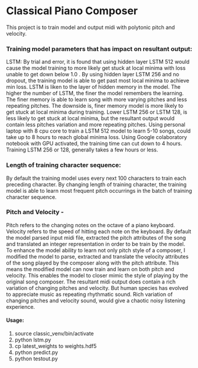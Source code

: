 # Classical Piano Composer
This project is to train model and output midi with polytonic pitch and velocity. 

### Training model parameters that has impact on resultant output:
LSTM:
By trial and error, it is found that using hidden layer LSTM 512 would cause the model training to more likely get stuck at local minima with loss unable to get down below 1.0 . By using hidden layer LSTM 256 and no dropout, the training model is able to get past most local minima to achieve min loss. LSTM is liken to the layer of hidden memory in the model. The higher the number of LSTM, the finer the model remembers the learning. The finer memory is able to learn song with more varying pitches and less repeating pitches. The downside is, finer memory model is more likely to get stuck at local minima during training. Lower LSTM 256 or LSTM 128, is less likely to get stuck at local minima, but the resultant output would contain less pitches variation and more repeating pitches. Using personal laptop with 8 cpu core to train a LSTM 512 model to learn 5-10 songs, could take up to 8 hours to reach global minima loss. Using Google colaboratory notebook with GPU activated, the training time can cut down to 4 hours. Training LSTM 256 or 128, generally takes a few hours or less.

### Length of training character sequence:
By default the training model uses every next 100 characters to train each preceding character. By changing length of training character, the training model is able to learn most frequent pitch occurrings in the batch of training character sequence.

### Pitch and Velocity - 
Pitch refers to the changing notes on the octave of a piano keyboard. Velocity refers to the speed of hitting each note on the keyboard.
By default the model parsed input midi file, extracted the pitch attributes of the song and translated an integer representation in order to be train by the model. To enhance the model ability to learn not only pitch style of a composer, I modified the model to parse, extracted and translate the velocity attributes of the song played by the composer along with the pitch attribute. This means the modified model can now train and learn on both pitch and velocity. This enables the model to closer mimic the style of playing by the original song composer. The resultant midi output does contain a rich variation of changing pitches and velocity. But human species has evolved to appreciate music as repeating rhythmatic sound. Rich variation of changing pitches and velocity sound, would give a chaotic noisy listening experience.

#### Usage:
1. source classic_venv/bin/activate
2. python lstm.py
3. cp latest_weights to weights.hdf5
4. python predict.py
5. python testout.py
